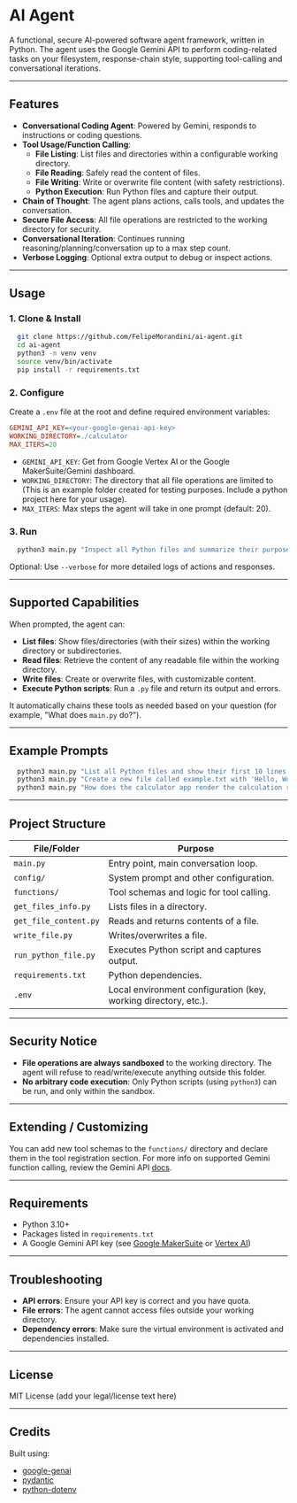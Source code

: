 # AI Agent

A functional, secure AI-powered software agent framework, written in Python. The agent uses the Google Gemini API to perform coding-related tasks on your filesystem, response-chain style, supporting tool-calling and conversational iterations.

---

## Features

- **Conversational Coding Agent**: Powered by Gemini, responds to instructions or coding questions.
- **Tool Usage/Function Calling**: 
  - **File Listing**: List files and directories within a configurable working directory.
  - **File Reading**: Safely read the content of files.
  - **File Writing**: Write or overwrite file content (with safety restrictions).
  - **Python Execution**: Run Python files and capture their output.
- **Chain of Thought**: The agent plans actions, calls tools, and updates the conversation.
- **Secure File Access**: All file operations are restricted to the working directory for security.
- **Conversational Iteration**: Continues running reasoning/planning/conversation up to a max step count.
- **Verbose Logging**: Optional extra output to debug or inspect actions.

---

## Usage

### 1. **Clone & Install**

```sh
  git clone https://github.com/FelipeMorandini/ai-agent.git
  cd ai-agent
  python3 -m venv venv
  source venv/bin/activate
  pip install -r requirements.txt
```

### 2. **Configure**

Create a `.env` file at the root and define required environment variables:

```ini
GEMINI_API_KEY=<your-google-genai-api-key>
WORKING_DIRECTORY=./calculator
MAX_ITERS=20
```

- `GEMINI_API_KEY`: Get from Google Vertex AI or the Google MakerSuite/Gemini dashboard.
- `WORKING_DIRECTORY`: The directory that all file operations are limited to (This is an example folder created for testing purposes. Include a python project here for your usage).
- `MAX_ITERS`: Max steps the agent will take in one prompt (default: 20).

### 3. **Run**

```sh
  python3 main.py "Inspect all Python files and summarize their purpose."
```

Optional: Use `--verbose` for more detailed logs of actions and responses.

---

## Supported Capabilities

When prompted, the agent can:

- **List files**: Show files/directories (with their sizes) within the working directory or subdirectories.
- **Read files**: Retrieve the content of any readable file within the working directory.
- **Write files**: Create or overwrite files, with customizable content.
- **Execute Python scripts**: Run a `.py` file and return its output and errors.

It automatically chains these tools as needed based on your question (for example, "What does `main.py` do?").

---

## Example Prompts

```sh
  python3 main.py "List all Python files and show their first 10 lines."
  python3 main.py "Create a new file called example.txt with 'Hello, World!' inside."
  python3 main.py "How does the calculator app render the calculation result?"
```

---

## Project Structure

| File/Folder                   | Purpose                                                         |
|-------------------------------|-----------------------------------------------------------------|
| `main.py`                     | Entry point, main conversation loop.                            |
| `config/`                     | System prompt and other configuration.                          |
| `functions/`                  | Tool schemas and logic for tool calling.                        |
| `get_files_info.py`           | Lists files in a directory.                                     |
| `get_file_content.py`         | Reads and returns contents of a file.                           |
| `write_file.py`               | Writes/overwrites a file.                                       |
| `run_python_file.py`          | Executes Python script and captures output.                     |
| `requirements.txt`            | Python dependencies.                                            |
| `.env`                        | Local environment configuration (key, working directory, etc.). |

---

## Security Notice

- **File operations are always sandboxed** to the working directory. The agent will refuse to read/write/execute anything outside this folder.
- **No arbitrary code execution**: Only Python scripts (using `python3`) can be run, and only within the sandbox.

---

## Extending / Customizing

You can add new tool schemas to the `functions/` directory and declare them in the tool registration section. For more info on supported Gemini function calling, review the Gemini API [docs](https://ai.google.dev/).

---

## Requirements

- Python 3.10+
- Packages listed in `requirements.txt`
- A Google Gemini API key (see [Google MakerSuite](https://makersuite.google.com/) or [Vertex AI](https://cloud.google.com/vertex-ai/generative-ai/docs/get-started))

---

## Troubleshooting

- **API errors**: Ensure your API key is correct and you have quota.
- **File errors**: The agent cannot access files outside your working directory.
- **Dependency errors**: Make sure the virtual environment is activated and dependencies installed.

---

## License

MIT License (add your legal/license text here)

---

## Credits

Built using:
- [google-genai](https://pypi.org/project/google-genai/)
- [pydantic](https://docs.pydantic.dev/)
- [python-dotenv](https://pypi.org/project/python-dotenv/)
